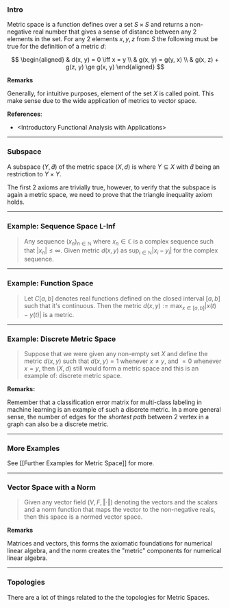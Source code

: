 ### **Intro**

Metric space is a function defines over a set $S\times S$ and returns a non-negative real number that gives a sense of distance between any 2 elements in the set. For any 2 elements $x, y, z$ from $S$ the following must be true for the definition of a metric $d$: 

$$
\begin{aligned}
    & d(x, y) = 0 \iff x = y
    \\
    & g(x, y) = g(y, x)
    \\
    & g(x, z) + g(z, y) \ge g(x, y)
\end{aligned}
$$

**Remarks**

Generally, for intuitive purposes, element of the set $X$ is called point. This make sense due to the wide application of metrics to vector space. 

**References**: 
- \<Introductory Functional Analysis with Applications\> 

---
### **Subspace**

A subspace $(Y, \tilde d)$ of the metric space $(X, d)$ is where $Y\subseteq X$ with $\tilde d$ being an restriction to $Y\times Y$. 

The first 2 axioms are trivially true, however, to verify that the subspace is again a metric space, we need to prove that the triangle inequality axiom holds. 

---
### **Example: Sequence Space L-Inf**

> Any sequence $(x_n)_{n\in \mathbb N}$ where $x_n\in \mathbb C$ is a complex sequence such that $|x_n|\le \infty$. Given metric $d(x, y)$ as $\sup_{i\in \mathbb N}|x_i - y_i|$ for the complex sequence. 

---
### **Example: Function Space**

> Let $C[a, b]$ denotes real functions defined on the closed interval $[a, b]$ such that it's continuous. Then the metric $d(x, y) := \max_{x\in [a, b]} |x(t) - y(t)|$ is a metric. 


---
### **Example: Discrete Metric Space**

> Suppose that we were given any non-empty set $X$ and define the metric $d(x, y)$ such that $d(x, y) = 1$ whenever $x \neq y$, and $=0$ whenever $x = y$, then $(X, d)$ still would form a metric space and this is an example of: discrete metric space. 

**Remarks:** 

Remember that a classification error matrix for multi-class labeling in machine learning is an example of such a discrete metric. In a more general sense, the number of edges for the *shortest path* between 2 vertex in a graph can also be a discrete metric. 

---
### **More Examples**

See [[Further Examples for Metric Space]] for more. 

---
### **Vector Space with a Norm**

> Given any vector field $(V, F, \Vert\cdot \Vert)$ denoting the vectors and the scalars and a norm function that maps the vector to the non-negative reals, then this space is a normed vector space. 
>
**Remarks**

Matrices and vectors, this forms the axiomatic foundations for numerical linear algebra, and the norm creates the "metric" components for numerical linear algebra. 

---
### **Topologies**

There are a lot of things related to the the topologies for Metric Spaces. 

